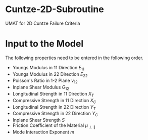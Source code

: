 # Cuntze-2D-Subroutine
UMAT for 2D Cuntze Failure Criteria 


# Input to the Model

The following properties need to be entered in the following order.
  * Youngs Modulus in 11 Direction $E_{11}$
  * Youngs Modulus in 22 Direction $E_{22}$
  * Poisson's Ratio in 1-2 Plane $\nu_{12}$
  * Inplane Shear Modulus $G_{12}$
  * Longitudinal Strength in 11 Direction $X_T$
  * Compressive Strength in 11 Direction $X_C$
  * Longitudinal Strength in 22 Direction $Y_T$
  * Compressive Strength in 22 Direction $Y_C$
  * Inplane Shear Strength $S$
  * Friction Coefficient of the Material $\mu_{\perp\parallel}$
  * Mode Interaction Exponent $m$ 
